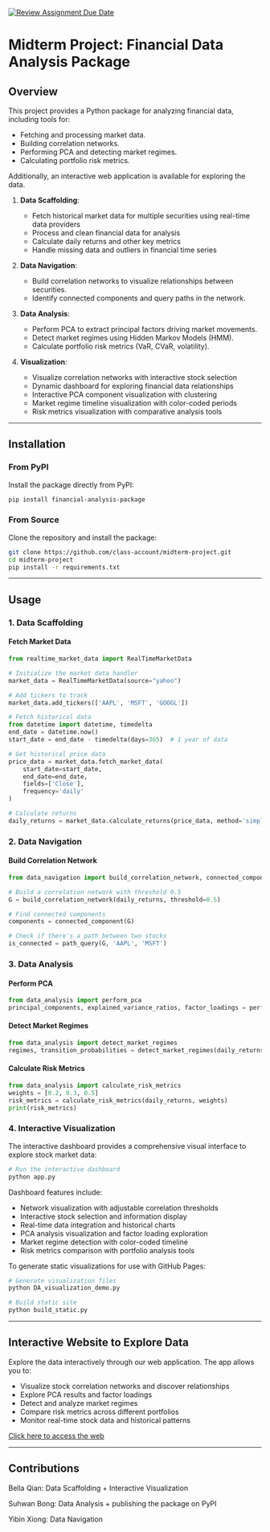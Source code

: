 [![Review Assignment Due Date](https://classroom.github.com/assets/deadline-readme-button-22041afd0340ce965d47ae6ef1cefeee28c7c493a6346c4f15d667ab976d596c.svg)](https://classroom.github.com/a/Aem1sI_4)

# Midterm Project: Financial Data Analysis Package

## Overview
This project provides a Python package for analyzing financial data, including tools for:
- Fetching and processing market data.
- Building correlation networks.
- Performing PCA and detecting market regimes.
- Calculating portfolio risk metrics.

Additionally, an interactive web application is available for exploring the data.

1. **Data Scaffolding**:
   - Fetch historical market data for multiple securities using real-time data providers
   - Process and clean financial data for analysis
   - Calculate daily returns and other key metrics
   - Handle missing data and outliers in financial time series

2. **Data Navigation**:
   - Build correlation networks to visualize relationships between securities.
   - Identify connected components and query paths in the network.

3. **Data Analysis**:
   - Perform PCA to extract principal factors driving market movements.
   - Detect market regimes using Hidden Markov Models (HMM).
   - Calculate portfolio risk metrics (VaR, CVaR, volatility).

4. **Visualization**:
   - Visualize correlation networks with interactive stock selection
   - Dynamic dashboard for exploring financial data relationships
   - Interactive PCA component visualization with clustering
   - Market regime timeline visualization with color-coded periods
   - Risk metrics visualization with comparative analysis tools

---

## Installation

### From PyPI
Install the package directly from PyPI:
```bash
pip install financial-analysis-package
```

### From Source
Clone the repository and install the package:
```bash
git clone https://github.com/class-account/midterm-project.git
cd midterm-project
pip install -r requirements.txt
```

---

## Usage

### 1. Data Scaffolding
#### Fetch Market Data
```python
from realtime_market_data import RealTimeMarketData

# Initialize the market data handler
market_data = RealTimeMarketData(source="yahoo")

# Add tickers to track
market_data.add_tickers(['AAPL', 'MSFT', 'GOOGL'])

# Fetch historical data
from datetime import datetime, timedelta
end_date = datetime.now()
start_date = end_date - timedelta(days=365)  # 1 year of data

# Get historical price data
price_data = market_data.fetch_market_data(
    start_date=start_date,
    end_date=end_date,
    fields=['Close'],
    frequency='daily'
)

# Calculate returns
daily_returns = market_data.calculate_returns(price_data, method='simple')
```

### 2. Data Navigation
#### Build Correlation Network
```python
from data_navigation import build_correlation_network, connected_component, path_query

# Build a correlation network with threshold 0.5
G = build_correlation_network(daily_returns, threshold=0.5)

# Find connected components
components = connected_component(G)

# Check if there's a path between two stocks
is_connected = path_query(G, 'AAPL', 'MSFT')
```

### 3. Data Analysis
#### Perform PCA
```python
from data_analysis import perform_pca
principal_components, explained_variance_ratios, factor_loadings = perform_pca(daily_returns)
```

#### Detect Market Regimes
```python
from data_analysis import detect_market_regimes
regimes, transition_probabilities = detect_market_regimes(daily_returns, n_regimes=3)
```

#### Calculate Risk Metrics
```python
from data_analysis import calculate_risk_metrics
weights = [0.2, 0.3, 0.5]
risk_metrics = calculate_risk_metrics(daily_returns, weights)
print(risk_metrics)
```

### 4. Interactive Visualization
The interactive dashboard provides a comprehensive visual interface to explore stock market data:

```python
# Run the interactive dashboard
python app.py
```
Dashboard features include:

- Network visualization with adjustable correlation thresholds
- Interactive stock selection and information display
- Real-time data integration and historical charts
- PCA analysis visualization and factor loading exploration
- Market regime detection with color-coded timeline
- Risk metrics comparison with portfolio analysis tools

To generate static visualizations for use with GitHub Pages:
```python
# Generate visualization files
python DA_visualization_demo.py

# Build static site
python build_static.py
```

---

## Interactive Website to Explore Data
Explore the data interactively through our web application. The app allows you to:
   - Visualize stock correlation networks and discover relationships
   - Explore PCA results and factor loadings
   - Detect and analyze market regimes
   - Compare risk metrics across different portfolios
   - Monitor real-time stock data and historical patterns

[Click here to access the web](https://example-app-url.com)

---

## Contributions
Bella Qian: Data Scaffolding + Interactive Visualization

Suhwan Bong: Data Analysis + publishing the package on PyPI

Yibin Xiong: Data Navigation 
